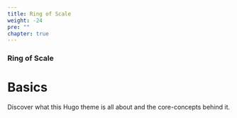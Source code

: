 ```yaml
---
title: Ring of Scale
weight: -24
pre: ""
chapter: true
---
```


### Ring of Scale

# Basics

Discover what this Hugo theme is all about and the core-concepts behind it.
